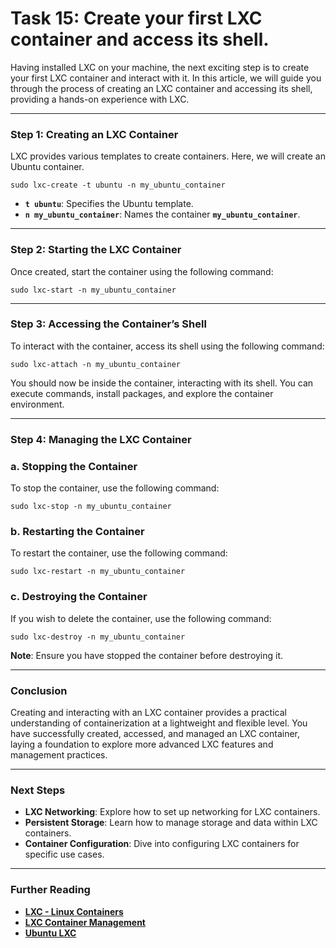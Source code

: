 # Task 15: Create your first LXC container and access its shell.

Having installed LXC on your machine, the next exciting step is to create your first LXC container and interact with it. In this article, we will guide you through the process of creating an LXC container and accessing its shell, providing a hands-on experience with LXC.

---

### Step 1: Creating an LXC Container

LXC provides various templates to create containers. Here, we will create an Ubuntu container.

```
sudo lxc-create -t ubuntu -n my_ubuntu_container
```

- **`t ubuntu`**: Specifies the Ubuntu template.
- **`n my_ubuntu_container`**: Names the container **`my_ubuntu_container`**.

---

### Step 2: Starting the LXC Container

Once created, start the container using the following command:

```
sudo lxc-start -n my_ubuntu_container
```

---

### Step 3: Accessing the Container’s Shell

To interact with the container, access its shell using the following command:

```
sudo lxc-attach -n my_ubuntu_container
```

You should now be inside the container, interacting with its shell. You can execute commands, install packages, and explore the container environment.

---

### Step 4: Managing the LXC Container

### **a. Stopping the Container**

To stop the container, use the following command:

```
sudo lxc-stop -n my_ubuntu_container
```

### **b. Restarting the Container**

To restart the container, use the following command:

```
sudo lxc-restart -n my_ubuntu_container
```

### **c. Destroying the Container**

If you wish to delete the container, use the following command:

```
sudo lxc-destroy -n my_ubuntu_container
```

**Note**: Ensure you have stopped the container before destroying it.

---

### Conclusion

Creating and interacting with an LXC container provides a practical understanding of containerization at a lightweight and flexible level. You have successfully created, accessed, and managed an LXC container, laying a foundation to explore more advanced LXC features and management practices.

---

### Next Steps

- **LXC Networking**: Explore how to set up networking for LXC containers.
- **Persistent Storage**: Learn how to manage storage and data within LXC containers.
- **Container Configuration**: Dive into configuring LXC containers for specific use cases.

---

### Further Reading

- **[LXC - Linux Containers](https://linuxcontainers.org/)**
- **[LXC Container Management](https://linuxcontainers.org/lxc/manpages/)**
- **[Ubuntu LXC](https://ubuntu.com/server/docs/containers-lxc)**